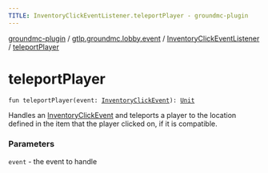 ```yaml
---
TITLE: InventoryClickEventListener.teleportPlayer - groundmc-plugin
---
```


[groundmc-plugin](../../index.html) / [gtlp.groundmc.lobby.event](../index.html) / [InventoryClickEventListener](index.html) / [teleportPlayer](.)

# teleportPlayer

`fun teleportPlayer(event: `[`InventoryClickEvent`](https://hub.spigotmc.org/javadocs/spigot/org/bukkit/event/inventory/InventoryClickEvent.html)`): `[`Unit`](https://kotlinlang.org/api/latest/jvm/stdlib/kotlin/-unit/index.html)

Handles an [InventoryClickEvent](https://hub.spigotmc.org/javadocs/spigot/org/bukkit/event/inventory/InventoryClickEvent.html) and teleports a player to the location defined
in the item that the player clicked on, if it is compatible.

### Parameters

`event` - the event to handle

